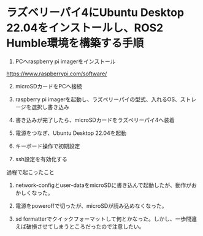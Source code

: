 # ラズベリーパイ4にUbuntu Desktop 22.04をインストールし、ROS2 Humble環境を構築する手順

1. PCへraspberry pi imagerをインストール

https://www.raspberrypi.com/software/

2. microSDカードをPCへ接続

3. raspberry pi imagerを起動し、ラズベリーパイの型式、入れるOS、ストレージを選択し書き込み

4. 書き込みが完了したら、microSDカードをラズベリーパイ4へ装着

5. 電源をつなぎ、Ubuntu Desktop 22.04を起動

6. キーボード操作で初期設定

7. ssh設定を有効化する

過程で起こったこと

1. network-configとuser-dataをmicroSDに書き込んで起動したが、動作がおかしくなった。

2. 電源をpoweroffで切ったが、microSDが読み込めなくなった。

3. sd formatterでクイックフォーマットして何とかなった。しかし、一歩間違えば破損させてしまうところだったので注意したい。
